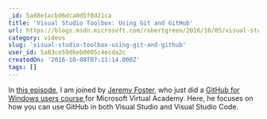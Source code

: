 ```yaml
---
_id: 5a88e1acbd6dca0d5f0d21ca
title: 'Visual Studio Toolbox: Using Git and GitHub'
url: https://blogs.msdn.microsoft.com/robertgreen/2016/10/05/visual-studio-toolbox-using-git-and-github/
category: videos
slug: 'visual-studio-toolbox-using-git-and-github'
user_id: 5a83ce59d6eb0005c4ecda2c
createdOn: '2016-10-08T07:11:14.000Z'
tags: []
---
```


In <a href="https://channel9.msdn.com/Shows/Visual-Studio-Toolbox/Using-Git-and-GitHub">this episode</a>, I am joined by <a href="https://twitter.com/codefoster">Jeremy Foster</a>, who just did a <a href="http://codefoster.com/githubmva">GitHub for Windows users course </a>for Microsoft Virtual Academy. Here, he focuses on how you can use GitHub in both Visual Studio and Visual Studio Code.
